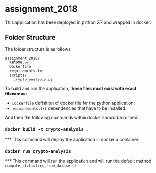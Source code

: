 # assignment_2018
This application has been deployed in python 2.7 and wrapped in docker.

## Folder Structure

The folder structure is as follows

```
assignment_2018/
  README.md
  Dockerfile
  requirements.txt
  scripts/
    crypto_analysis.py
```

To build and run the application, **these files must exist with exact filenames**:

* `Dockerfile` definition of docker file for the python application;
* `requirements.txt` dependencies that have to be installed.

And then the following commands within docker should be runned:
### `docker build -t crypto-analysis .`
*** This command will deploy the application in docker a container
### `docker run crypto-analysis`
*** This command will run the application and will run the default method `compute_statistics_from_dataset()`
